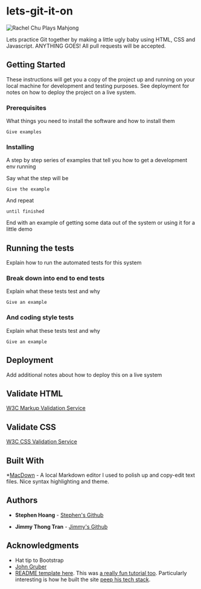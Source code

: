 # lets-git-it-on

![Rachel Chu Plays Mahjong](https://www.worldofbuzz.com/wp-content/uploads/2018/09/further-explaining-the-mahjong-scene-in-crazy-rich-asians-world-of-buzz.jpg)

Lets practice Git together by making a little ugly baby using HTML, CSS and Javascript. ANYTHING GOES! All pull requests will be accepted.

## Getting Started

These instructions will get you a copy of the project up and running on your local machine for development and testing purposes. See deployment for notes on how to deploy the project on a live system.

### Prerequisites

What things you need to install the software and how to install them

```
Give examples
```

### Installing

A step by step series of examples that tell you how to get a development env running

Say what the step will be

```
Give the example
```

And repeat

```
until finished
```

End with an example of getting some data out of the system or using it for a little demo

## Running the tests

Explain how to run the automated tests for this system

### Break down into end to end tests

Explain what these tests test and why

```
Give an example
```

### And coding style tests

Explain what these tests test and why

```
Give an example
```

## Deployment

Add additional notes about how to deploy this on a live system

## Validate HTML
[W3C Markup Validation Service](https://validator.w3.org/)

## Validate CSS
[W3C CSS Validation Service](http://jigsaw.w3.org/css-validator/)

## Built With

*[MacDown](https://macdown.uranusjr.com/) - A local Markdown editor I used to polish up and copy-edit text files. Nice syntax highlighting and theme.


## Authors

* **Stephen Hoang** - [Stephen's Github](https://github.com/stephenhoang1)

* **Jimmy Thong Tran** - [Jimmy's Github](https://github.com/jimmythongtran)

## Acknowledgments

* Hat tip to Bootstrap
* [John Gruber](https://daringfireball.net/)
* [README template here](https://gist.github.com/PurpleBooth/109311bb0361f32d87a2). This was [a really fun tutorial too](https://www.markdowntutorial.com). Particularly interesting is how he built the site [peep his tech stack](https://github.com/gjtorikian/markdowntutorial.com).

